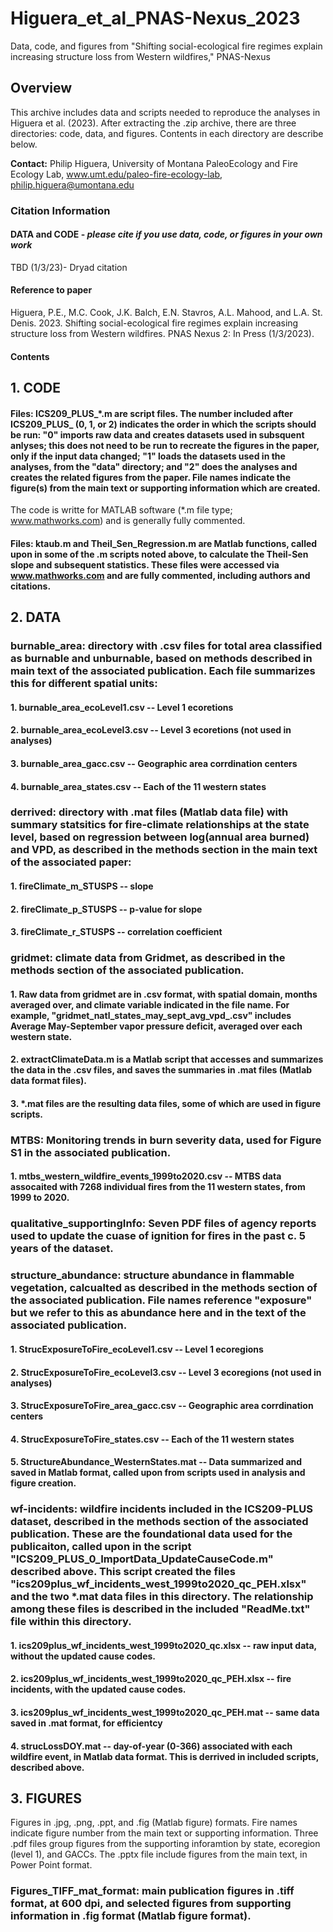 # Higuera_et_al_PNAS-Nexus_2023
Data, code, and figures from "Shifting social-ecological fire regimes explain increasing structure loss from Western wildfires," PNAS-Nexus

## Overview

This archive includes data and scripts needed to reproduce the analyses in Higuera et al. (2023). After extracting the .zip archive, there are three directories: code, data, and figures. Contents in each directory are describe below.

**Contact:** Philip Higuera, University of Montana PaleoEcology and Fire Ecology Lab, www.umt.edu/paleo-fire-ecology-lab, philip.higuera@umontana.edu

### Citation Information

#### DATA and CODE - *please cite if you use data, code, or figures in your own work*
TBD (1/3/23)- Dryad citation 

#### Reference to paper 
Higuera, P.E., M.C. Cook, J.K. Balch, E.N. Stavros, A.L. Mahood, and L.A. St. Denis. 2023. Shifting social-ecological fire regimes explain increasing structure loss from Western wildfires. PNAS Nexus 2: In Press (1/3/2023).

#### Contents

## 1. CODE

#### Files: ICS209_PLUS_*.m are script files. The number included after ICS209_PLUS_ (0, 1, or 2) indicates the order in which the scripts should be run: "0" imports raw data and creates datasets used in subsquent anlyses; this does not need to be run to recreate the figures in the paper, only if the input data changed; "1" loads the datasets used in the analyses, from the "data" directory; and "2" does the analyses and creates the related figures from the paper. File names indicate the figure(s) from the main text or supporting information which are created. 
The code is writte for MATLAB software (*.m file type; www.mathworks.com) and is generally fully commented. 

#### Files: ktaub.m and Theil_Sen_Regression.m are Matlab functions, called upon in some of the .m scripts noted above, to calculate the Theil-Sen slope and subsequent statistics. These files were accessed via www.mathworks.com and are fully commented, including authors and citations. 


## 2. DATA

###  burnable_area: directory with .csv files for total area classified as burnable and unburnable, based on methods described in main text of the associated publication. Each file summarizes this for different spatial units:
####  1. burnable_area_ecoLevel1.csv -- Level 1 ecoretions
####  2. burnable_area_ecoLevel3.csv -- Level 3 ecoretions (not used in analyses) 
####  3. burnable_area_gacc.csv -- Geographic area corrdination centers
####  4. burnable_area_states.csv -- Each of the 11 western states

###  derrived: directory with .mat files (Matlab data file) with summary statsitics for fire-climate relationships at the state level, based on regression between log(annual area burned) and VPD, as described in the methods section in the main text of the associated paper:
#### 1. fireClimate_m_STUSPS -- slope 
#### 2. fireClimate_p_STUSPS -- p-value for slope
#### 3. fireClimate_r_STUSPS -- correlation coefficient

### gridmet: climate data from Gridmet, as described in the methods section of the associated publication. 

#### 1. Raw data from gridmet are in .csv format, with spatial domain, months averaged over, and climate variable indicated in the file name. For example, "gridmet_natl_states_may_sept_avg_vpd_.csv" includes Average May-September vapor pressure deficit, averaged over each western state. 
#### 2. extractClimateData.m is a Matlab script that accesses and summarizes the data in the .csv files, and saves the summaries in .mat files (Matlab data format files). 
#### 3. *.mat files are the resulting data files, some of which are used in figure scripts. 

### MTBS: Monitoring trends in burn severity data, used for Figure S1 in the associated publication. 

#### 1. mtbs_western_wildfire_events_1999to2020.csv -- MTBS data assocaited with 7268 individual fires from the 11 western states, from 1999 to 2020. 

### qualitative_supportingInfo: Seven PDF files of agency reports used to update the cuase of ignition for fires in the past c. 5 years of the dataset. 

### structure_abundance: structure abundance in flammable vegetation, calcualted as described in the methods section of the associated publication. File names reference "exposure" but we refer to this as abundance here and in the text of the associated publication. 
####  1. StrucExposureToFire_ecoLevel1.csv -- Level 1 ecoregions
####  2. StrucExposureToFire_ecoLevel3.csv -- Level 3 ecoregions (not used in analyses) 
####  3. StrucExposureToFire_area_gacc.csv -- Geographic area corrdination centers
####  4. StrucExposureToFire_states.csv -- Each of the 11 western states
#### 5. StructureAbundance_WesternStates.mat -- Data summarized and saved in Matlab format, called upon from scripts used in analysis and figure creation. 

### wf-incidents: wildfire incidents included in the ICS209-PLUS dataset, described in the methods section of the associated publication. These are the foundational data used for the publicaiton, called upon in the script "ICS209_PLUS_0_ImportData_UpdateCauseCode.m" described above. This script created the files "ics209plus_wf_incidents_west_1999to2020_qc_PEH.xlsx" and the two *.mat data files in this directory. The relationship among these files is described in the included "ReadMe.txt" file within this directory. 

#### 1. ics209plus_wf_incidents_west_1999to2020_qc.xlsx -- raw input data, without the updated cause codes. 
#### 2. ics209plus_wf_incidents_west_1999to2020_qc_PEH.xlsx -- fire incidents, with the updated cause codes.
#### 3. ics209plus_wf_incidents_west_1999to2020_qc_PEH.mat -- same data saved in .mat format, for efficientcy
#### 4. strucLossDOY.mat -- day-of-year (0-366) associated with each wildfire event, in Matlab data format. This is derrived in included scripts, described above. 


## 3. FIGURES

Figures in .jpg, .png, .ppt, and .fig (Matlab figure) formats. Fire names indicate figure number from the main text or supporting information. Three .pdf files group figures from the supporting inforamtion by state, ecoregion (level 1), and GACCs. The .pptx file include figures from the main text, in Power Point format. 


### Figures_TIFF_mat_format: main publication figures in .tiff format, at 600 dpi, and selected figures from supporting information in .fig format (Matlab figure format).  
